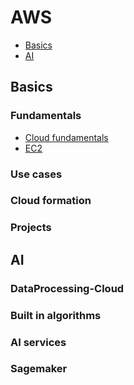 # AWS
- [Basics](#basics)
- [AI](#ai)

## Basics
### Fundamentals
- [Cloud fundamentals](1.Basics/1.Fundamentals/1.Cloud/README.md)
- [EC2](1.Fundamentals/1.Basics/4.EC2/README.md)

### Use cases

### Cloud formation

### Projects

## AI
### DataProcessing-Cloud

### Built in algorithms

### AI services

### Sagemaker
